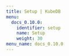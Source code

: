 ```yaml
---
title: Setup | KubeDB
menu:
  docs_0.10.0:
    identifier: setup
    name: Setup
    weight: 30
menu_name: docs_0.10.0
---
```


